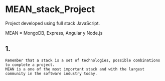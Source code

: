 # MEAN_stack_Project
Project developed using full stack JavaScript.

MEAN = MongoDB, Express, Angular y Node.js

## 1. 
    Remember that a stack is a set of technologies, possible combinations to complete a project. 
    MEAN is a one of the most important stack and with the largest community in the software industry today.